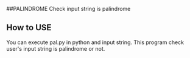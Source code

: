 ##PALINDROME
Check input string is palindrome

## How to USE
You can execute pal.py in python and input string.
This program check user's input string is palindrome or not.
